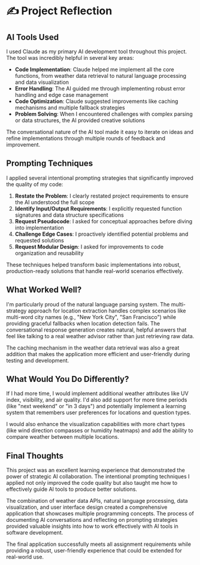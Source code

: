 # ✍️ Project Reflection

## AI Tools Used
I used Claude as my primary AI development tool throughout this project. The tool was incredibly helpful in several key areas:

- **Code Implementation**: Claude helped me implement all the core functions, from weather data retrieval to natural language processing and data visualization
- **Error Handling**: The AI guided me through implementing robust error handling and edge case management
- **Code Optimization**: Claude suggested improvements like caching mechanisms and multiple fallback strategies
- **Problem Solving**: When I encountered challenges with complex parsing or data structures, the AI provided creative solutions

The conversational nature of the AI tool made it easy to iterate on ideas and refine implementations through multiple rounds of feedback and improvement.

## Prompting Techniques
I applied several intentional prompting strategies that significantly improved the quality of my code:

1. **Restate the Problem**: I clearly restated project requirements to ensure the AI understood the full scope
2. **Identify Input/Output Requirements**: I explicitly requested function signatures and data structure specifications
3. **Request Pseudocode**: I asked for conceptual approaches before diving into implementation
4. **Challenge Edge Cases**: I proactively identified potential problems and requested solutions
5. **Request Modular Design**: I asked for improvements to code organization and reusability

These techniques helped transform basic implementations into robust, production-ready solutions that handle real-world scenarios effectively.

## What Worked Well?
I'm particularly proud of the natural language parsing system. The multi-strategy approach for location extraction handles complex scenarios like multi-word city names (e.g., "New York City", "San Francisco") while providing graceful fallbacks when location detection fails. The conversational response generation creates natural, helpful answers that feel like talking to a real weather advisor rather than just retrieving raw data.

The caching mechanism in the weather data retrieval was also a great addition that makes the application more efficient and user-friendly during testing and development.

## What Would You Do Differently?
If I had more time, I would implement additional weather attributes like UV index, visibility, and air quality. I'd also add support for more time periods (like "next weekend" or "in 3 days") and potentially implement a learning system that remembers user preferences for locations and question types.

I would also enhance the visualization capabilities with more chart types (like wind direction compasses or humidity heatmaps) and add the ability to compare weather between multiple locations.

## Final Thoughts
This project was an excellent learning experience that demonstrated the power of strategic AI collaboration. The intentional prompting techniques I applied not only improved the code quality but also taught me how to effectively guide AI tools to produce better solutions.

The combination of weather data APIs, natural language processing, data visualization, and user interface design created a comprehensive application that showcases multiple programming concepts. The process of documenting AI conversations and reflecting on prompting strategies provided valuable insights into how to work effectively with AI tools in software development.

The final application successfully meets all assignment requirements while providing a robust, user-friendly experience that could be extended for real-world use.
